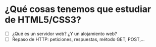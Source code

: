 # ¿Qué cosas tenemos que estudiar de HTML5/CSS3?

* [ ] ¿Qué es un servidor web? ¿Y un alojamiento web?
* [ ] Repaso de HTTP: peticiones, respuestas, método GET, POST,...